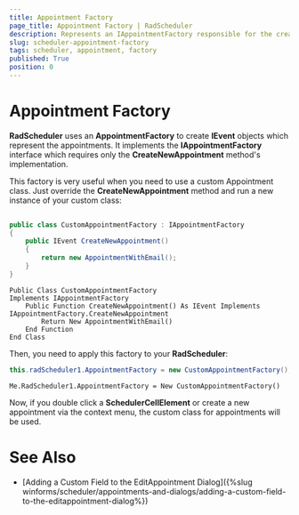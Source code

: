```yaml
---
title: Appointment Factory
page_title: Appointment Factory | RadScheduler
description: Represents an IAppointmentFactory responsible for the creation of Appointment instances in RadScheduler.
slug: scheduler-appointment-factory
tags: scheduler, appointment, factory
published: True
position: 0 
---
```


# Appointment Factory 

**RadScheduler** uses an **AppointmentFactory** to create **IEvent** objects which represent the appointments. It implements the **IAppointmentFactory** interface which requires only the **CreateNewAppointment** method's implementation.

This factory is very useful when you need to use a custom Appointment class. Just override the **CreateNewAppointment** method and run a new instance of your custom class:

````C#
    
public class CustomAppointmentFactory : IAppointmentFactory
{
    public IEvent CreateNewAppointment()
    {
        return new AppointmentWithEmail();
    }
}

````
````VB.NET
Public Class CustomAppointmentFactory
Implements IAppointmentFactory
    Public Function CreateNewAppointment() As IEvent Implements IAppointmentFactory.CreateNewAppointment
        Return New AppointmentWithEmail()
    End Function
End Class

````

Then, you need to apply this factory to your **RadScheduler**:

````C#
this.radScheduler1.AppointmentFactory = new CustomAppointmentFactory();

````
````VB.NET
Me.RadScheduler1.AppointmentFactory = New CustomAppointmentFactory()
````

Now, if you double click a **SchedulerCellElement** or create a new appointment via the context menu, the custom class for appointments will be used.

# See Also

* [Adding a Custom Field to the EditAppointment Dialog]({%slug winforms/scheduler/appointments-and-dialogs/adding-a-custom-field-to-the-editappointment-dialog%}) 
